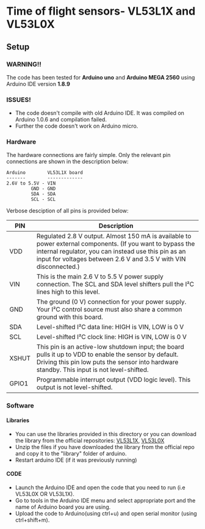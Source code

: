 # Time of flight sensors- VL53L1X and VL53L0X
## Setup
### WARNING!!
The code has been tested for **Arduino uno** and **Arduino MEGA 2560** using Arduino IDE version **1.8.9**

### ISSUES!
* The code doesn't compile with old Arduino IDE. It was compiled on Arduino 1.0.6 and compilation failed.
* Further the code doesn't work on Arduino micro.

### Hardware

The hardware connections are fairly simple. Only the relevant pin connections are shown in the description below:
```
Arduino        VL53L1X board
-------        -------------
2.6V to 5.5V - VIN
         GND - GND
         SDA - SDA
         SCL - SCL
```

Verbose desciption of all pins is provided below:

| PIN   | Description                                                                                                                                                                                                                           |
|-------|---------------------------------------------------------------------------------------------------------------------------------------------------------------------------------------------------------------------------------------|
| VDD   | Regulated 2.8 V output. Almost 150 mA is available to power external components. (If you want to bypass the internal regulator, you can instead use this pin as an input for voltages between 2.6 V and 3.5 V with VIN disconnected.) |
| VIN   | This is the main 2.6 V to 5.5 V power supply connection. The SCL and SDA level shifters pull the I²C lines high to this level.                                                                                                        |
| GND   | The ground (0 V) connection for your power supply. Your I²C control source must also share a common ground with this board.                                                                                                           |
| SDA   | Level-shifted I²C data line: HIGH is VIN, LOW is 0 V                                                                                                                                                                                  |
| SCL   | Level-shifted I²C clock line: HIGH is VIN, LOW is 0 V                                                                                                                                                                                 |
| XSHUT | This pin is an active-low shutdown input; the board pulls it up to VDD to enable the sensor by default. Driving this pin low puts the sensor into hardware standby. This input is not level-shifted.                                  |
| GPIO1 | Programmable interrupt output (VDD logic level). This output is not level-shifted.                                                                                                                                                    |


### Software
#### Libraries
* You can use the libraries provided in this directory or you can download the library from the official repositories:  [VL53L1X](https://github.com/pololu/vl53l1x-arduino), [VL53L0X](https://github.com/pololu/vl53l0x-arduino)
* Unzip the files if you have downloaded the library from the official repo and copy it to the "library" folder of arduino.
* Restart arduino IDE (if it was previously running)

#### CODE
* Launch the Arduino IDE and open the code that you need to run (i.e VL53L0X OR VL53L1X). 
* Go to tools in the Arduino IDE menu and select appropriate port and the name of Arduino board you are using.
* Upload the code to Arduino(using ctrl+u) and open serial monitor (using ctrl+shift+m).
